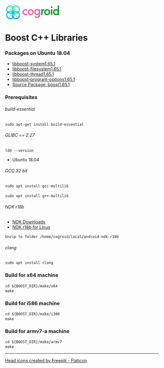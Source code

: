 [![cogroid.com](https://github.com/cogroid/resources/raw/main/images/banner/cogroid-48.png)](https://cogroid.com)

# Boost C++ Libraries

### Packages on Ubuntu 18.04

* [libboost-system1.65.1](https://packages.ubuntu.com/bionic/libboost-system1.65.1)
* [libboost-filesystem1.65.1](https://packages.ubuntu.com/bionic/libboost-filesystem1.65.1)
* [libboost-thread1.65.1](https://packages.ubuntu.com/bionic/libboost-thread1.65.1)
* [libboost-program-options1.65.1](https://packages.ubuntu.com/bionic/libboost-program-options1.65.1)
* [Source Package: boost1.65.1](https://packages.ubuntu.com/source/bionic/boost1.65.1)

### Prerequisites

###### build-essential

```
sudo apt-get install build-essential
```

###### GLIBC == 2.27

```
ldd --version
```

* Ubuntu 18.04

###### GCC 32 bit

```
sudo apt install gcc-multilib

sudo apt install g++-multilib
```

###### NDK r18b

* [NDK Downloads](https://developer.android.com/ndk/downloads)
* [NDK r18b for Linux](https://dl.google.com/android/repository/android-ndk-r18b-linux-x86_64.zip)

```
Unzip to folder /home/cogroid/local/android-ndk-r18b
```

###### clang

```
sudo apt install clang
```

### Build for x64 machine

```
cd ${BOOST_DIR}/make/x64
make
```

### Build for i586 machine

```
cd ${BOOST_DIR}/make/i386
make
```

### Build for armv7-a machine

```
cd ${BOOST_DIR}/make/armv7
make
```

---
[Head icons created by Freepik - Flaticon](https://www.flaticon.com/free-icons/head)
